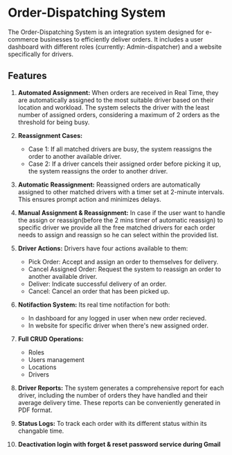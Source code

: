 # Order-Dispatching System

The Order-Dispatching System is an integration system designed for e-commerce businesses to efficiently deliver orders. 
It includes a user dashboard with different roles (currently: Admin-dispatcher) and a website specifically for drivers.

## Features
1. **Automated Assignment:** When orders are received in Real Time, they are automatically assigned to the most suitable driver based on their location and workload. The system selects the driver with the least number of assigned orders, considering a maximum of 2 orders as the threshold for being busy.

2. **Reassignment Cases:**
   - Case 1: If all matched drivers are busy, the system reassigns the order to another available driver.
   - Case 2: If a driver cancels their assigned order before picking it up, the system reassigns the order to another driver.

3. **Automatic Reassignment:** Reassigned orders are automatically assigned to other matched drivers with a timer set at 2-minute intervals. This ensures prompt action and minimizes delays.

4. **Manual Assignment & Reassignment:** In case if the user want to handle the assign or reassign(before the 2 mins timer of automatic reassign) to specific driver we provide all the free matched drivers for each order needs to assign and reassign so he can select within the provided list.

5. **Driver Actions:** Drivers have four actions available to them:
   - Pick Order: Accept and assign an order to themselves for delivery.
   - Cancel Assigned Order: Request the system to reassign an order to another available driver.
   - Deliver: Indicate successful delivery of an order.
   - Cancel: Cancel an order that has been picked up.
     
6. **Notifaction System:** Its real time notifaction for both:
   - In dashboard for any logged in user when new order recieved.
   - In website for specific driver when there's new assigned order.
   
7. **Full CRUD Operations:**
    - Roles
    - Users management
    - Locations
    - Drivers

8. **Driver Reports:** The system generates a comprehensive report for each driver, including the number of orders they have handled and their average delivery time. These reports can be conveniently generated in PDF format.
   
9. **Status Logs:** To track each order with its different status within its changable time.
   
10. **Deactivation login with forget & reset password service during Gmail**

